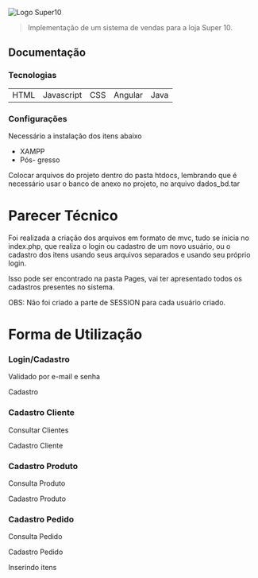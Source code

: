 ![Logo Super10](https://user-images.githubusercontent.com/64825540/174503765-77569338-2c6f-4008-8cde-5f087556e6bd.png)

> Implementação de um sistema de vendas para a loja Super 10.

<h2> Documentação </h2>

### Tecnologias 

<table>
  <tr>
    <td> HTML </td>
    <td> Javascript </td>
    <td> CSS </td>
    <td> Angular </td>
    <td> Java </td>
  </tr>
</table>

### Configurações

Necessário a instalação dos itens abaixo

- XAMPP
- Pós- gresso

Colocar arquivos do projeto dentro do pasta htdocs, lembrando que é necessário usar o banco de anexo no projeto, no arquivo dados_bd.tar

#  Parecer Técnico

Foi realizada a criação dos arquivos em formato de mvc, tudo se inicia no index.php, que realiza o login ou cadastro de um novo usuário, ou o cadastro dos itens usando seus arquivos separados e usando seu próprio login.

Isso pode ser encontrado na pasta Pages, vai ter apresentado todos os cadastros presentes no sistema.

OBS: Não foi criado a parte de SESSION para cada usuário criado.

#  Forma de Utilização

###  Login/Cadastro

Validado por e-mail e senha


Cadastro


###  Cadastro Cliente

Consultar Clientes


Cadastro Cliente


###  Cadastro Produto

Consulta Produto


Cadastro Produto


###  Cadastro Pedido

Consulta Pedido

Cadastro Pedido

Inserindo itens



